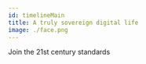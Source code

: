 ```yaml
---
id: timelineMain
title: A truly sovereign digital life
image: ./face.png
---
```

Join the 21st century standards